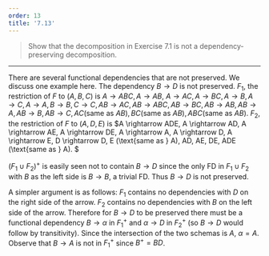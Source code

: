 ```yaml
---
order: 13
title: '7.13'
---
```

> Show that the decomposition in Exercise 7.1 is not a dependency-preserving 
> decomposition.

--------------------------------

There are several functional dependencies that are not preserved. We discuss 
one example here. The dependency $B \rightarrow D$ is not preserved. $F_1$, 
the restriction of $F$ to $(A, B, C)$ is $A \rightarrow ABC, A \rightarrow AB,$
$A \rightarrow AC, A \rightarrow BC, A \rightarrow B, A \rightarrow C, A \rightarrow A,
B \rightarrow B, C \rightarrow C, AB \rightarrow AC, AB \rightarrow ABC, AB \rightarrow BC,
AB \rightarrow AB, AB \rightarrow A, AB \rightarrow B, AB \rightarrow C, 
AC (\text{same as } AB), BC (\text{same as } AB), ABC (\text{same as } AB)$.
$F_2$, the restriction of $F$ to $(A,D,E)$ is $A \rightarrow ADE, A \rightarrow AD, 
A \rightarrow AE, A \rightarrow DE, A \rightarrow A, A \rightarrow D, A \rightarrow E, 
D \rightarrow D, E (\text{same as } A), AD, AE, DE, ADE (\text{same as } A).
$

$(F_1 \cup F_2)^+$ is easily seen not to contain $B \rightarrow D$ since the only FD 
in $F_1 \cup F_2$ with $B$ as the left side is $B \rightarrow B$, a trivial FD. 
Thus $B \rightarrow D$ is not preserved. 

A simpler argument is as follows: $F_1$ contains no dependencies with $D$ on the right 
side of the arrow. $F_2$ contains no dependencies with $B$ on the left side of the arrow. 
Therefore for $B \rightarrow D$ to be preserved there must be a functional dependency 
$B \rightarrow \alpha$ in $F_1^+$ and $\alpha \rightarrow D$ in $F_2^+$ (so 
$B \rightarrow D$ would follow by transitivity). Since the intersection of the two schemas 
is $A$, $\alpha = A$. Observe that $B \rightarrow A$ is not in $F_1^+$ since 
$B^+ = BD$. 